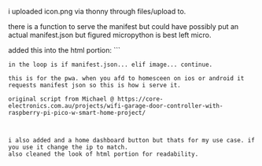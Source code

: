 i uploaded icon.png via thonny through files/upload to.

there is a function to serve the manifest but could have possibly put an actual manifest.json but figured micropython is best left micro.

added this into the html portion: ```
    <link rel="manifest" href="/manifest.json">
```
in the loop is if manifest.json... elif image... continue.

this is for the pwa. when you afd to homesceen on ios or android it requests manifest json so this is how i serve it.

original script from Michael @ https://core-electronics.com.au/projects/wifi-garage-door-controller-with-raspberry-pi-pico-w-smart-home-project/



i also added and a home dashboard button but thats for my use case. if you use it change the ip to match.
also cleaned the look of html portion for readability.
